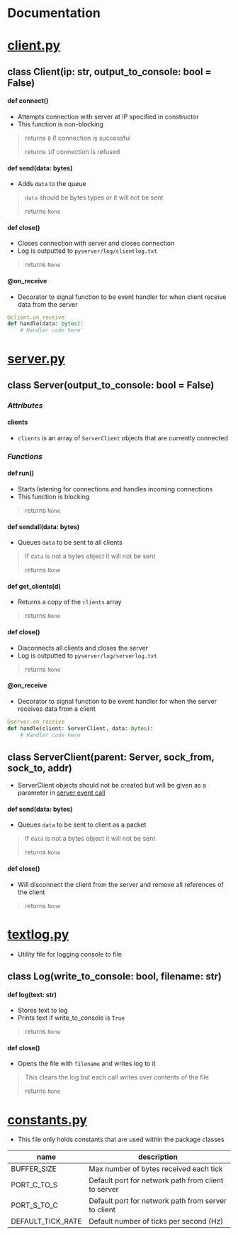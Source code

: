 # Documentation
# [client.py](pyserver/client.py)

## class Client(ip: str, output_to_console: bool = False)
#### def connect()
- Attempts connection with server at IP specified in constructor
- This function is non-blocking
> returns ``0`` if connection is successful
> 
> returns ``1``if connection is refused
#### def send(data: bytes)
 - Adds ``data`` to the queue
> ``data`` should be bytes types or it will not be sent
> 
> returns `None`
#### def close()
- Closes connection with server and closes connection
- Log is outputted to `pyserver/log/clientlog.txt`
> returns `None`

#### @on_receive
- Decorator to signal function to be event handler for when client receive data from the server
```py
@client.on_receive
def handle(data: bytes):
	# Handler code here
```

# [server.py](pyserver/server.py)
## class Server(output_to_console: bool = False)
### *Attributes*
#### clients
- `clients` is an array of `ServerClient` objects that are currently connected
### *Functions*
#### def run()
- Starts listening for connections and handles incoming connections
- This function is blocking
> returns `None`
#### def sendall(data: bytes)
- Queues `data` to be sent to all clients
> If `data` is not a bytes object it will not be sent
> 
> returns `None`
#### def get_clients(d)
- Returns a copy of the `clients` array
> returns `None`
 #### def close()
 - Disconnects all clients and closes the server
 - Log is outputted to `pyserver/log/serverlog.txt`
 > returns `None`
 #### @on_receive
- Decorator to signal function to be event handler for when the server receives data from a client
```py
@server.on_receive
def handle(client: ServerClient, data: bytes):
	# Handler code here
```
## class ServerClient(parent: Server, sock_from, sock_to, addr)
- ServerClient objects should not be created but will be given as a parameter in [server event call](README.md#on_receive-1)
#### def send(data: bytes)
- Queues `data` to be sent to client as a packet
> If `data` is not a bytes object it will not be sent
> 
> returns `None`
 #### def close()
 - Will disconnect the client from the server and remove all references of the client
 > returns `None`
# [textlog.py](pyserver/textlog.py)
- Utility file for logging console to file
## class Log(write_to_console: bool, filename: str)
#### def log(text: str)
- Stores text to log
- Prints text if write_to_console is `True`
> returns `None`
#### def close()
- Opens the file with `filename` and writes log to it
> This clears the log but each call writes over contents of the file
>
> returns `None`
# [constants.py](pyserver/constants.py)
- This file only holds constants that are used within the package classes

|name|description  |
|--|--|
|BUFFER_SIZE | Max number of bytes received each tick  |
| PORT_C_TO_S | Default port for network path from client to server |
| PORT_S_TO_C | Default port for network path from server to client |
| DEFAULT_TICK_RATE | Default number of ticks per second (Hz) |
